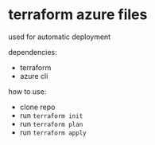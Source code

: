 # terraform azure files 
used for automatic deployment

dependencies:
* terraform
* azure cli

how to use:
* clone repo
* run `terraform init`
* run `terraform plan`
* run `terraform apply`

